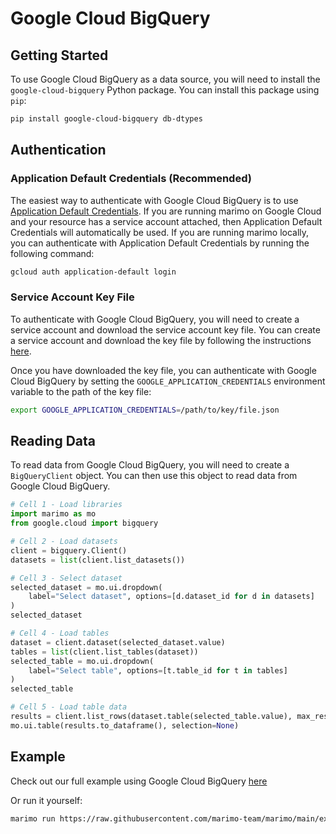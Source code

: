 # Google Cloud BigQuery

## Getting Started

To use Google Cloud BigQuery as a data source, you will need to install the `google-cloud-bigquery` Python package. You can install this package using `pip`:

```bash
pip install google-cloud-bigquery db-dtypes
```

## Authentication

### Application Default Credentials (Recommended)

The easiest way to authenticate with Google Cloud BigQuery is to use [Application Default Credentials](https://cloud.google.com/docs/authentication/production). If you are running marimo on Google Cloud and your resource has a service account attached, then Application Default Credentials will automatically be used.
If you are running marimo locally, you can authenticate with Application Default Credentials by running the following command:

```bash
gcloud auth application-default login
```

### Service Account Key File

To authenticate with Google Cloud BigQuery, you will need to create a service account and download the service account key file. You can create a service account and download the key file by following the instructions [here](https://cloud.google.com/iam/docs/creating-managing-service-account-keys).

Once you have downloaded the key file, you can authenticate with Google Cloud BigQuery by setting the `GOOGLE_APPLICATION_CREDENTIALS` environment variable to the path of the key file:

```bash
export GOOGLE_APPLICATION_CREDENTIALS=/path/to/key/file.json
```

## Reading Data

To read data from Google Cloud BigQuery, you will need to create a `BigQueryClient` object. You can then use this object to read data from Google Cloud BigQuery.

```python
# Cell 1 - Load libraries
import marimo as mo
from google.cloud import bigquery

# Cell 2 - Load datasets
client = bigquery.Client()
datasets = list(client.list_datasets())

# Cell 3 - Select dataset
selected_dataset = mo.ui.dropdown(
    label="Select dataset", options=[d.dataset_id for d in datasets]
)
selected_dataset

# Cell 4 - Load tables
dataset = client.dataset(selected_dataset.value)
tables = list(client.list_tables(dataset))
selected_table = mo.ui.dropdown(
    label="Select table", options=[t.table_id for t in tables]
)
selected_table

# Cell 5 - Load table data
results = client.list_rows(dataset.table(selected_table.value), max_results=10)
mo.ui.table(results.to_dataframe(), selection=None)
```

## Example

Check out our full example using Google Cloud BigQuery [here](https://github.com/marimo-team/marimo/blob/main/examples/cloud/gcp/google_cloud_bigquery.py)

Or run it yourself:

```bash
marimo run https://raw.githubusercontent.com/marimo-team/marimo/main/examples/cloud/gcp/google_cloud_bigquery.py
```
